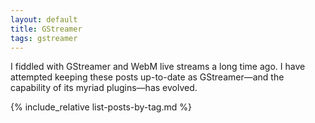 ```yaml
---
layout: default
title: GStreamer
tags: gstreamer
---
```


I fiddled with GStreamer and WebM live streams a long time ago. I have attempted keeping these posts up-to-date as GStreamer&mdash;and the capability of its myriad plugins&mdash;has evolved.

{% include_relative list-posts-by-tag.md %}
